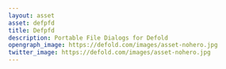 ```yaml
---
layout: asset
asset: defpfd
title: Defpfd
description: Portable File Dialogs for Defold
opengraph_image: https://defold.com/images/asset-nohero.jpg
twitter_image: https://defold.com/images/asset-nohero.jpg
---
```

